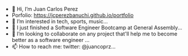 - 👋 Hi, I’m Juan Carlos Perez
- Porfolio: https://jcperezbanuchi.github.io/portfolio
- 👀 I’m interested in tech, sports, music...
- 🌱 I just finished a Software Engineer Bootcamp at General Assembly...
- 💞️ I’m looking to collaborate on any project that'll help me to become better as a software engineer ...
- 📫 How to reach me: twitter: @juancoprz...

<!---
jcperezbanuchi/jcperezbanuchi is a ✨ special ✨ repository because its `README.md` (this file) appears on your GitHub profile.
You can click the Preview link to take a look at your changes.
--->
